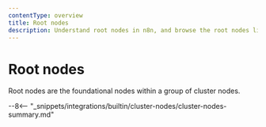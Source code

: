```yaml
---
contentType: overview
title: Root nodes
description: Understand root nodes in n8n, and browse the root nodes library.
---
```


# Root nodes

Root nodes are the foundational nodes within a group of cluster nodes.

--8<-- "_snippets/integrations/builtin/cluster-nodes/cluster-nodes-summary.md"

